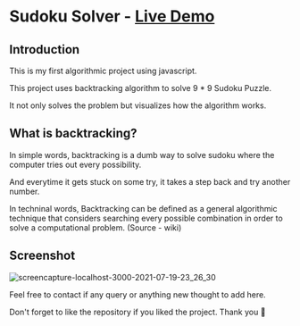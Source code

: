 # Sudoku Solver - [Live Demo](https://dumb-sudoku-solver.netlify.app/)


## Introduction

This is my first algorithmic project using javascript.

This project uses backtracking algorithm to solve 9 * 9 Sudoku Puzzle.

It not only solves the problem but visualizes how the algorithm works.

## What is backtracking?

In simple words, backtracking is a dumb way to solve sudoku where the computer tries out every possibility.

And everytime it gets stuck on some try, it takes a step back and try another number.

In techninal words, Backtracking can be defined as a general algorithmic technique that considers searching every possible combination in order to solve a computational problem. (Source - wiki)

## Screenshot
![screencapture-localhost-3000-2021-07-19-23_26_30](https://user-images.githubusercontent.com/42139446/126206071-2c9e6cba-572c-44fe-b6aa-18ba0fd46ee3.png)

Feel free to contact if any query or anything new thought to add here.

Don't forget to like the repository if you liked the project. Thank you 🌻
